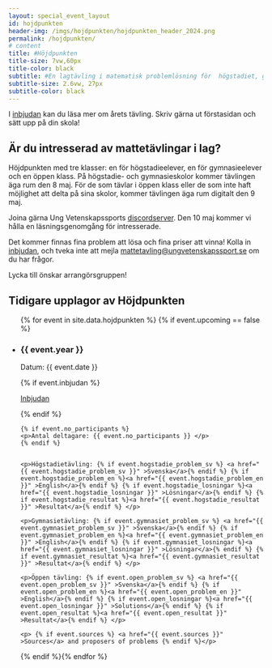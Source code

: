 ```yaml
---
layout: special_event_layout
id: hojdpunkten
header-img: /imgs/hojdpunkten/hojdpunkten_header_2024.png
permalink: /hojdpunkten/
# content
title: #Höjdpunkten
title-size: 7vw,60px
title-color: black
subtitle: #En lagtävling i matematisk problemlösning för  högstadiet, gymnasiet och övriga!
subtitle-size: 2.6vw, 27px
subtitle-color: black
---
```


I [inbjudan](https://ungvetenskapssport.se/assets/event_invites/20240316_inbjudan_hojdpunkten_2024.pdf) kan du läsa mer om årets tävling. Skriv gärna ut förstasidan och sätt upp på din skola!

## Är du intresserad av mattetävlingar i lag?
Höjdpunkten med tre klasser: en för högstadieelever, en för gymnasieelever och en öppen klass. På högstadie- och gymnasieskolor kommer tävlingen äga rum den 8 maj. För de som tävlar i öppen klass eller de som inte haft möjlighet att delta på sina skolor, kommer tävlingen äga rum digitalt den 9 maj.

Joina gärna Ung Vetenskapssports [discordserver](https://discord.gg/GDfJKkTaqb). Den 10 maj kommer vi hålla en läsningsgenomgång för intresserade.

Det kommer finnas fina problem att lösa och fina priser att vinna! Kolla in [inbjudan](https://ungvetenskapssport.se/assets/event_invites/20240316_inbjudan_hojdpunkten_2024.pdf), och tveka inte att mejla [mattetavling@ungvetenskapssport.se](mailto:mattetavling@ungvetenskapssport.se) om du har frågor.

Lycka till önskar arrangörsgruppen!




## Tidigare upplagor av Höjdpunkten


<ul>
{% for event in site.data.hojdpunkten %} {% if event.upcoming == false %}
<li>
    <h3> {{ event.year }} </h3>
    <p>Datum: {{ event.date }} </p>
    {% if event.inbjudan %}
    <p><a href="{{ event.inbjudan }}" >Inbjudan</a></p>
    {% endif %}

    {% if event.no_participants %}
    <p>Antal deltagare: {{ event.no_participants }} </p>
    {% endif %}


    <p>Högstadietävling: {% if event.hogstadie_problem_sv %} <a href="{{ event.hogstadie_problem_sv }}" >Svenska</a>{% endif %} {% if event.hogstadie_problem_en %}<a href="{{ event.hogstadie_problem_en }}" >English</a>{% endif %} {% if event.hogstadie_losningar %}<a href="{{ event.hogstadie_losningar }}" >Lösningar</a>{% endif %} {% if event.hogstadie_resultat %}<a href="{{ event.hogstadie_resultat }}" >Resultat</a>{% endif %} </p>

    <p>Gymnasietävling: {% if event.gymnasiet_problem_sv %} <a href="{{ event.gymnasiet_problem_sv }}" >Svenska</a>{% endif %} {% if event.gymnasiet_problem_en %}<a href="{{ event.gymnasiet_problem_en }}" >English</a>{% endif %} {% if event.gymnasiet_losningar %}<a href="{{ event.gymnasiet_losningar }}" >Lösningar</a>{% endif %} {% if event.gymnasiet_resultat %}<a href="{{ event.gymnasiet_resultat }}" >Resultat</a>{% endif %} </p>

    <p>Öppen tävling: {% if event.open_problem_sv %} <a href="{{ event.open_problem_sv }}" >Svenska</a>{% endif %} {% if event.open_problem_en %}<a href="{{ event.open_problem_en }}" >English</a>{% endif %} {% if event.open_losningar %}<a href="{{ event.open_losningar }}" >Solutions</a>{% endif %} {% if event.open_resultat %}<a href="{{ event.open_resultat }}" >Resultat</a>{% endif %} </p>

    <p> {% if event.sources %} <a href="{{ event.sources }}" >Sources</a> and proposers of problems {% endif %}</p>

</li>
{% endif %}{% endfor %}
</ul>
